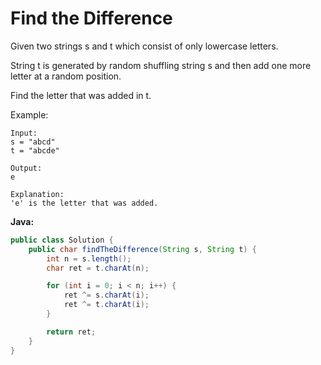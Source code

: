 # Find the Difference

Given two strings s and t which consist of only lowercase letters.

String t is generated by random shuffling string s and then add one more letter at a random position.

Find the letter that was added in t.

Example:

    Input:
    s = "abcd"
    t = "abcde"

    Output:
    e

    Explanation:
    'e' is the letter that was added.

**Java:**
```java
public class Solution {
    public char findTheDifference(String s, String t) {
        int n = s.length();
        char ret = t.charAt(n);

        for (int i = 0; i < n; i++) {
            ret ^= s.charAt(i);
            ret ^= t.charAt(i);
        }

        return ret;
    }
}
```
